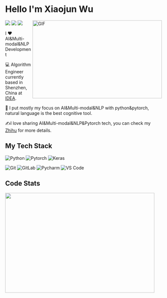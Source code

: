 
<!--
**wxj630/wxj630** is a ✨ _special_ ✨ repository because its `README.md` (this file) appears on your GitHub profile.

Here are some ideas to get you started:

- 🔭 I’m currently working on ...
- 🌱 I’m currently learning ...
- 👯 I’m looking to collaborate on ...
- 🤔 I’m looking for help with ...
- 💬 Ask me about ...
- 📫 How to reach me: ...
- 😄 Pronouns: ...
- ⚡ Fun fact: ...
-->

# Hello I'm Xiaojun Wu
[![](https://img.shields.io/badge/-@xiaojunwu-%23181717?style=flat-square&logo=github)](https://github.com/wxj630)
[![](https://img.shields.io/badge/-@xiaojunwu-%23000000?style=flat-square&logo=zhihu)](https://zhihu.com/people/wxj630)
[![](https://img.shields.io/badge/-@xiaojunwu-%23000000?style=flat-square&logo=gmail)](shawnwu1994@gmail.com)
<img align="right" alt="GIF" src="https://github.com/abhisheknaiidu/abhisheknaiidu/blob/master/code.gif?raw=true" width="416" height="250" />

I ❤️ AI&Multi-modal&NLP Development

:computer: Algorithm Engineer currently based in Shenzhen, China at [IDEA](https://idea.edu.cn).

:vulcan_salute: I put mostly my focus on AI&Multi-modal&NLP with python&pytorch, natural language is the best cognitive tool.

:writing_hand:I love sharing AI&Multi-modal&NLP&Pytorch tech, you can check my [Zhihu](http://zhihu.com/people/wxj630) for more details.


## My Tech Stack


![Python](https://img.shields.io/badge/-Python-%233776ab?logo=python&style=for-the-badge&logoColor=white)
![Pytorch](https://img.shields.io/badge/-Pytorch-%233757ab?logo=pytorch&style=for-the-badge)
![Keras](https://img.shields.io/badge/-Keras-%23F05032?&logo=Keras&style=for-the-badge)

![Git](https://img.shields.io/badge/-Git-%23F05032?style=flat-square&logo=git&logoColor=%23ffffff)
![GitLab](https://img.shields.io/badge/-GitLab-FCA121?style=flat-square&logo=gitlab)
![Pycharm](https://img.shields.io/badge/-Pycharm-13aa52?style=flat-square&logo=pycharm)
![VS Code](https://img.shields.io/badge/-VSCode-%23007ACC?style=flat-square&logo=visual-studio-code)


  
## Code Stats

<img src="https://api.star-history.com/svg?repos=IDEA-CCNL/Fengshenbang-LM,wxj630/visual-chatgpt-zh,IDEA-CCNL/GTS-Engine,IDEA-CCNL/Fooocus-Taiyi-XL,IDEA-CCNL/Real-Gemini,IDEA-CCNL/Taiyi-Diffusion-XL&type=Date" height="320" width="480" />

<!--
![shawnwu's github stats](https://github-readme-stats.vercel.app/api?username=wxj630&show_icons=true&theme=vue-dark)
-->


<!--
## Publications
<ul>
  <li><a href="https://arxiv.org/abs/2209.02970"><b> Fengshenbang 1.0: Being the foundation of chinese cognitive intelligence </b></a><br/><i>Fengshenbang LLM Open-Source Project From IDEA Research Institute.</i></li>
  <li><a href="https://aclanthology.org/2022.coling-1.402/"><b>Noise Learning for Text Classification: A Benchmark </b></a><br/><i>COLING 2022</i></li>
  <li><a href="https://ieeexplore.ieee.org/document/9459078"><b>SAFS: Social-Article Features-Stacking Model for Fake News Detection</b></a><br/><i>A good model to detect fake news with easy features&model satcking.</i></li>
</ul>
-->
